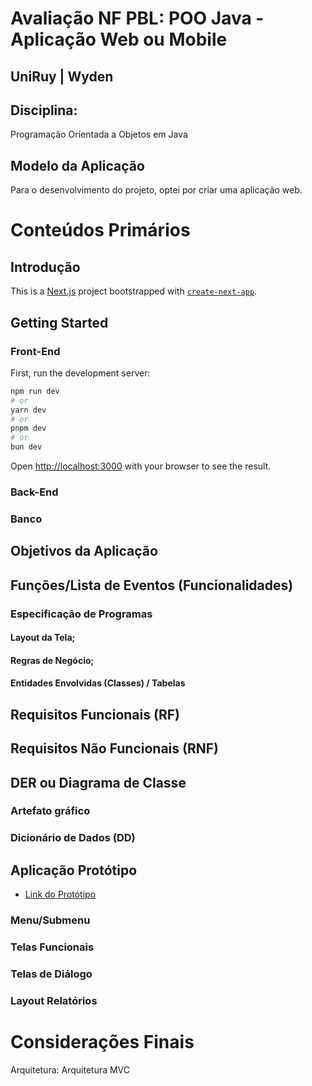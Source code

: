 # Avaliação NF PBL: POO Java - Aplicação Web ou Mobile

## UniRuy | Wyden

## Disciplina:

Programação Orientada a Objetos em Java

## Modelo da Aplicação

Para o desenvolvimento do projeto, optei por criar uma aplicação web.

# Conteúdos Primários

## Introdução

This is a [Next.js](https://nextjs.org/) project bootstrapped with [`create-next-app`](https://github.com/vercel/next.js/tree/canary/packages/create-next-app).

## Getting Started

### Front-End

First, run the development server:

```bash
npm run dev
# or
yarn dev
# or
pnpm dev
# or
bun dev
```

Open [http://localhost:3000](http://localhost:3000) with your browser to see the result.

### Back-End

### Banco

## Objetivos da Aplicação

## Funções/Lista de Eventos (Funcionalidades)

### Especificação de Programas

#### Layout da Tela;

#### Regras de Negócio;

#### Entidades Envolvidas (Classes) / Tabelas

## Requisitos Funcionais (RF)

## Requisitos Não Funcionais (RNF)

## DER ou Diagrama de Classe

### Artefato gráfico

### Dicionário de Dados (DD)

## Aplicação Protótipo

- [Link do Protótipo](https://www.figma.com/proto/dOWl6RKNlHzCSTeBZznAiR/NF-Java-Poo?type=design&node-id=1-2&t=a9hDKo7UeQvHPcte-1&scaling=contain&page-id=0%3A1&starting-point-node-id=1%3A2&mode=design)

### Menu/Submenu

### Telas Funcionais

### Telas de Diálogo

### Layout Relatórios

# Considerações Finais

Arquitetura:
Arquitetura MVC
